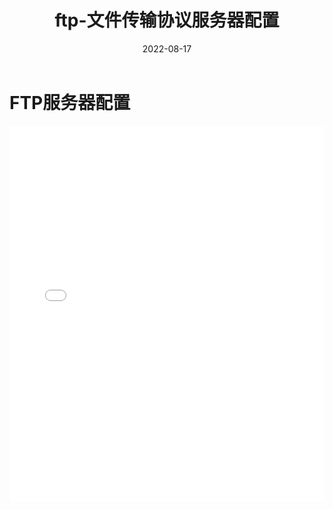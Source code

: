 ﻿---
title: ftp-文件传输协议服务器配置
category:
  - Linux
  - 服务器配置
tag:
  - ftp
  - 文件传输
  - 网络服务
date: 2022-08-17

---

# FTP服务器配置

<iframe 
  src="../_resources/Linux_FTP服务器的配置.resources/第七章FTP服务器的配置.pdf" 
  width="100%" 
  height="600px" 
  style="border: none;"
>
  <p>您的浏览器不支持 PDF 预览，请<a href="../_resources/Linux_FTP服务器的配置.resources/第七章FTP服务器的配置.pdf">下载 PDF</a>。</p>
</iframe>
